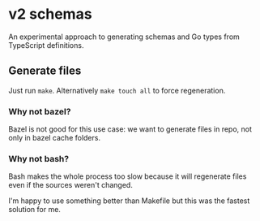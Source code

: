 # v2 schemas

An experimental approach to generating schemas and Go types from
TypeScript definitions.

## Generate files

Just run `make`. Alternatively `make touch all` to force regeneration.

### Why not bazel?

Bazel is not good for this use case: we want to generate files in repo,
not only in bazel cache folders.

### Why not bash?

Bash makes the whole process too slow because it will regenerate files
even if the sources weren't changed.

I'm happy to use something better than Makefile but this was the
fastest solution for me.
